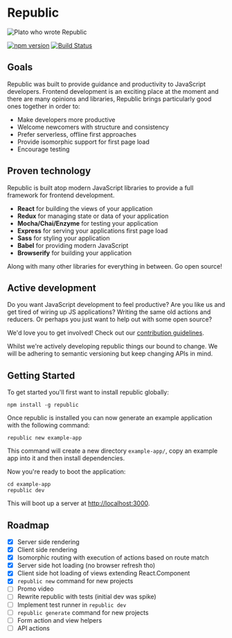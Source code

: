 # Republic

![Plato who wrote Republic](https://upload.wikimedia.org/wikipedia/commons/4/4a/Plato-raphael.jpg)

[![npm version](https://badge.fury.io/js/republic.svg)](https://badge.fury.io/js/republic)
[![Build Status](https://travis-ci.org/lukemorton/republic.svg?branch=master)](https://travis-ci.org/lukemorton/republic)

## Goals

Republic was built to provide guidance and productivity to JavaScript developers. Frontend development is an exciting place at the moment and there are many opinions and libraries, Republic brings particularly good ones together in order to:

- Make developers more productive
- Welcome newcomers with structure and consistency
- Prefer serverless, offline first approaches
- Provide isomorphic support for first page load
- Encourage testing

## Proven technology

Republic is built atop modern JavaScript libraries to provide a full framework for frontend development.

- **React** for building the views of your application
- **Redux** for managing state or data of your application
- **Mocha/Chai/Enzyme** for testing your application
- **Express** for serving your applications first page load
- **Sass** for styling your application
- **Babel** for providing modern JavaScript
- **Browserify** for building your application

Along with many other libraries for everything in between. Go open source!

## Active development

Do you want JavaScript development to feel productive? Are you like us and get
tired of wiring up JS applications? Writing the same old actions and reducers.
Or perhaps you just want to help out with some open source?

We'd love you to get involved! Check out our [contribution guidelines](docs/contributing.md).

Whilst we're actively developing republic things our bound to change. We will
be adhering to semantic versioning but keep changing APIs in mind.

## Getting Started

To get started you'll first want to install republic globally:

```
npm install -g republic
```

Once republic is installed you can now generate an example application with the
following command:

```
republic new example-app
```

This command will create a new directory `example-app/`, copy an example app
into it and then install dependencies.

Now you're ready to boot the application:

```
cd example-app
republic dev
```

This will boot up a server at [http://localhost:3000](http://localhost:3000).

## Roadmap

 - [x] Server side rendering
 - [x] Client side rendering
 - [x] Isomorphic routing with execution of actions based on route match
 - [x] Server side hot loading (no browser refresh tho)
 - [x] Client side hot loading of views extending React.Component
 - [x] `republic new` command for new projects
 - [ ] Promo video
 - [ ] Rewrite republic with tests (initial dev was spike)
 - [ ] Implement test runner in `republic dev`
 - [ ] `republic generate` command for new projects
 - [ ] Form action and view helpers
 - [ ] API actions
